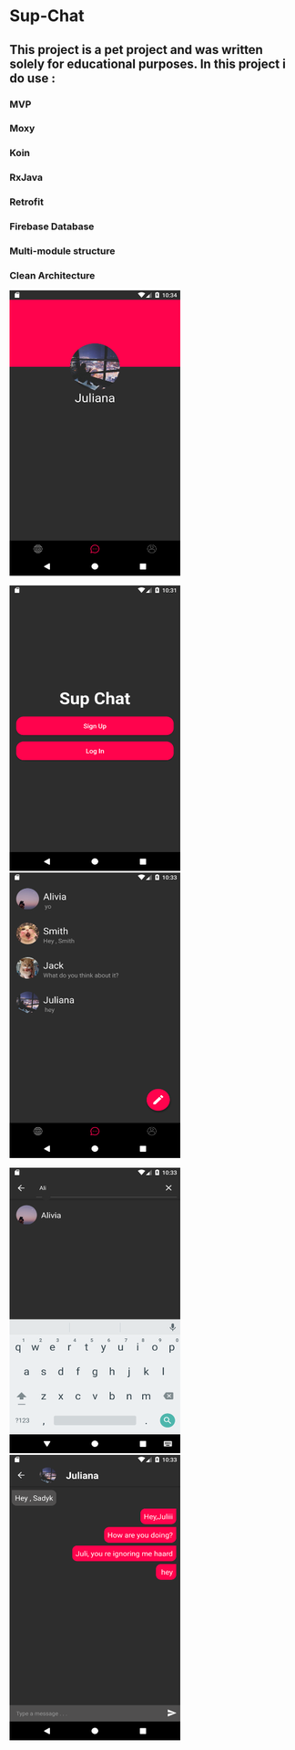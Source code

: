 # Sup-Chat

## This project is a pet project and was written solely for educational purposes. In this project i do use : 
### MVP
### Moxy
### Koin
### RxJava
### Retrofit
### Firebase Database
### Multi-module structure 
### Clean Architecture


<img src="Screenshot_1596926068.png" width=300 height=500>

<img src="Screenshot_1596925909.png" width=300 height=500> <img src="Screenshot_1596925992.png" width=300 height=500>

<img src="Screenshot_1596926005.png" width=300 height=500> <img src="Screenshot_1596926026.png" width=300 height=500>


